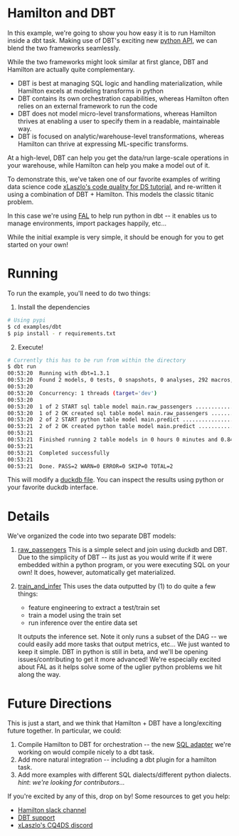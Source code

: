 # Hamilton and DBT

In this example, we're going to show you how easy it is to run Hamilton inside a dbt task. Making use of DBT's exciting new
[python API](https://docs.getdbt.com/docs/building-a-dbt-project/building-models/python-models), we can blend the two frameworks seamlessly.

While the two frameworks might look similar at first glance, DBT and Hamilton are actually quite complementary.

- DBT is best at managing SQL logic and handling materialization, while Hamilton excels at modeling transforms in python
- DBT contains its own orchestration capabilities, whereas Hamilton often relies on an external framework to run the code
- DBT does not model micro-level transformations, whereas Hamilton thrives at enabling a user to specify them in a readable, maintainable way.
- DBT is focused on analytic/warehouse-level transformations, whereas Hamilton can thrive at expressing ML-specific transforms.

At a high-level, DBT can help you get the data/run large-scale operations in your warehouse,
while Hamilton can help you make a model out of it.

To demonstrate this, we've taken one of our favorite examples of writing data science code [xLaszlo's code quality for DS tutorial](https://github.com/xLaszlo/CQ4DS-notebook-sklearn-refactoring-exercise),
and re-written it using a combination of DBT + Hamilton. This models the classic titanic problem.

In this case we're using [FAL](https://github.com/fal-ai/fal) to help run python in dbt -- it enables us to manage environments,
import packages happily, etc...

While the initial example is very simple, it should be enough for you to get started on your own!
# Running

To run the example, you'll need to do two things:

1. Install the dependencies
```bash
# Using pypi
$ cd examples/dbt
$ pip install - r requirements.txt
```
2. Execute!
```bash
# Currently this has to be run from within the directory
$ dbt run
00:53:20  Running with dbt=1.3.1
00:53:20  Found 2 models, 0 tests, 0 snapshots, 0 analyses, 292 macros, 0 operations, 0 seed files, 0 sources, 0 exposures, 0 metrics
00:53:20
00:53:20  Concurrency: 1 threads (target='dev')
00:53:20
00:53:20  1 of 2 START sql table model main.raw_passengers ............................... [RUN]
00:53:20  1 of 2 OK created sql table model main.raw_passengers .......................... [OK in 0.06s]
00:53:20  2 of 2 START python table model main.predict ................................... [RUN]
00:53:21  2 of 2 OK created python table model main.predict .............................. [OK in 0.73s]
00:53:21
00:53:21  Finished running 2 table models in 0 hours 0 minutes and 0.84 seconds (0.84s).
00:53:21
00:53:21  Completed successfully
00:53:21
00:53:21  Done. PASS=2 WARN=0 ERROR=0 SKIP=0 TOTAL=2
```

This will modify a [duckdb file](data/database.duckdb). You can inspect the results using python or your favorite duckdb interface.

# Details

We've organized the code into two separate DBT models:
1. [raw_passengers](models/raw_passengers.sql) This is a simple select and join using duckdb and DBT. Due to the simplicity of DBT -- its just as you would write if it were embedded within a python program, or you were executing SQL on your own!
   It does, however, automatically get materialized.
2. [train_and_infer](models/train_and_infer.py)
    This uses the data outputted by (1) to do quite a few things:

   - feature engineering to extract a test/train set
   - train a model using the train set
   - run inference over the entire data set

    It outputs the inference set. Note it only runs a subset of the DAG -- we could easily add more tasks that output metrics, etc... We just wanted to keep it simple.
    DBT in python is still in beta, and we'll be opening issues/contributing to get it more advanced! We're especially excited about FAL as it helps solve some of the
    uglier python problems we hit along the way.

# Future Directions

This is just a start, and we think that Hamilton + DBT have a long/exciting future together. In particular, we could:

1. Compile Hamilton to DBT for orchestration -- the new [SQL adapter](https://github.com/stitchfix/hamilton/issues/197) we're working on would compile nicely to a dbt task.
2. Add more natural integration -- including a dbt plugin for a hamilton task.
3. Add more examples with different SQL dialects/different python dialects. _hint_: _we're looking for contributors..._

If you're excited by any of this, drop on by! Some resources to get you help:
- [Hamilton slack channel](https://join.slack.com/t/hamilton-opensource/shared_invite/zt-1ko5snvxt-7KFPTMJyZTw1T7_Gpxryvw)
- [DBT support](https://docs.getdbt.com/docs/dbt-support)
- [xLaszlo's CQ4DS discord](https://discord.gg/8uUZNMCad2)
